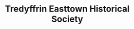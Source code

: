 ---
layout: repo
title: "Tredyffrin Easttown Historical Society"
id: 13556
permalink: repos/13556/
---